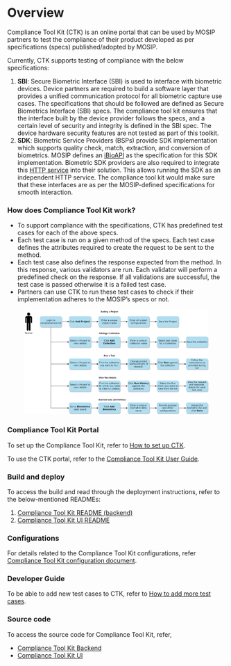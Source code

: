 # Overview

Compliance Tool Kit (CTK) is an online portal that can be used by MOSIP partners to test the compliance of their product developed as per specifications (specs) published/adopted by MOSIP.

Currently, CTK supports testing of compliance with the below specifications:

1. **SBI**: Secure Biometric Interface (SBI) is used to interface with biometric devices. Device partners are required to build a software layer that provides a unified communication protocol for all biometric capture use cases. The specifications that should be followed are defined as Secure Biometrics Interface (SBI) specs. The compliance tool kit ensures that the interface built by the device provider follows the specs, and a certain level of security and integrity is defined in the SBI spec. The device hardware security features are not tested as part of this toolkit.
2. **SDK**: Biometric Service Providers (BSPs) provide SDK implementation which supports quality check, match, extraction, and conversion of biometrics. MOSIP defines an [iBioAPI](https://github.com/mosip/commons/blob/master/kernel/kernel-biometrics-api/src/main/java/io/mosip/kernel/biometrics/spi/IBioApi.java) as the specification for this SDK implementation. Biometric SDK providers are also required to integrate this [HTTP service](https://github.com/mosip/biosdk-services/tree/release-1.2.0) into their solution. This allows running the SDK as an independent HTTP service. The compliance tool kit would make sure that these interfaces are as per the MOSIP-defined specifications for smooth interaction.

### How does Compliance Tool Kit work?

* To support compliance with the specifications, CTK has predefined test cases for each of the above specs.
* Each test case is run on a given method of the specs. Each test case defines the attributes required to create the request to be sent to the method.
* Each test case also defines the response expected from the method. In this response, various validators are run. Each validator will perform a predefined check on the response. If all validations are successful, the test case is passed otherwise it is a failed test case.
* Partners can use CTK to run these test cases to check if their implementation adheres to the MOSIP’s specs or not.

<figure><img src=".gitbook/assets/compliance-toolkit-flow-diagram.png" alt=""><figcaption></figcaption></figure>

### Compliance Tool Kit Portal

To set up the Compliance Tool Kit, refer to [How to set up CTK](setup-steps-0.0.9.md).

To use the CTK portal, refer to the [Compliance Tool Kit User Guide](user-guide.md).

### Build and deploy

To access the build and read through the deployment instructions, refer to the below-mentioned READMEs:

1. [Compliance Tool Kit README (backend)](https://github.com/mosip/mosip-compliance-toolkit/tree/develop#readme)
2. [Compliance Tool Kit UI README](https://github.com/mosip/mosip-compliance-toolkit-ui/tree/develop#readme)

### Configurations

For details related to the Compliance Tool Kit configurations, refer [Compliance Tool Kit configuration document](https://github.com/mosip/mosip-compliance-toolkit/tree/0.0.9-B1).

### Developer Guide

To be able to add new test cases to CTK, refer to [How to add more test cases](test-cases.md).

### Source code

To access the source code for Compliance Tool Kit, refer,

* [Compliance Tool Kit Backend](https://github.com/mosip/mosip-compliance-toolkit/tree/0.0.9-B1)
* [Compliance Tool Kit UI](https://github.com/mosip/mosip-compliance-toolkit-ui/tree/0.0.9-B1)

